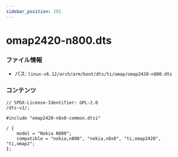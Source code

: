 ```yaml
---
sidebar_position: 292
---
```

# omap2420-n800.dts

### ファイル情報

- パス: `linux-v6.12/arch/arm/boot/dts/ti/omap/omap2420-n800.dts`

### コンテンツ

```dts
// SPDX-License-Identifier: GPL-2.0
/dts-v1/;

#include "omap2420-n8x0-common.dtsi"

/ {
	model = "Nokia N800";
	compatible = "nokia,n800", "nokia,n8x0", "ti,omap2420", "ti,omap2";
};

```
